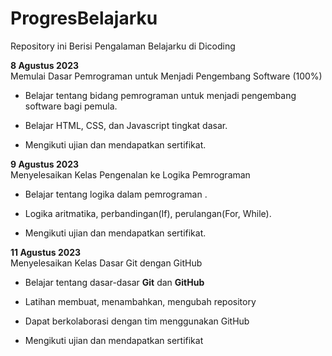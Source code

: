 # ProgresBelajarku
Repository ini Berisi Pengalaman Belajarku di Dicoding

**8 Agustus 2023**  
Memulai Dasar Pemrograman untuk Menjadi Pengembang Software (100%)

* Belajar tentang bidang pemrograman untuk menjadi pengembang software bagi pemula.

* Belajar HTML, CSS, dan Javascript tingkat dasar.

* Mengikuti ujian dan mendapatkan sertifikat.

**9 Agustus 2023**  
Menyelesaikan Kelas Pengenalan ke Logika Pemrograman

* Belajar tentang logika dalam pemrograman .

* Logika aritmatika, perbandingan(If), perulangan(For, While).

* Mengikuti ujian dan mendapatkan sertifikat.

**11 Agustus 2023**  
Menyelesaikan Kelas Dasar Git dengan GitHub

* Belajar tentang dasar-dasar **Git** dan **GitHub**

* Latihan membuat, menambahkan, mengubah repository

* Dapat berkolaborasi dengan tim menggunakan GitHub

* Mengikuti ujian dan mendapatkan sertifikat
